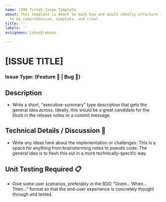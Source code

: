 ```yaml
---
name: JIRA Ticket Issue Template
about: This template is meant to mock how one would ideally structure JIRA tickets
  to be comprehensive, complete, and clear.
title: ''
labels: ''
assignees: LukasErekson

---
```


# [ISSUE TITLE]

### Issue Type: (Feature 📘 | Bug 🐛)

## Description

- Write a short, "executive-summary" type description that gets the general idea across. Ideally, this would be a great candidate for the blurb in the release notes or a commit message.

## Technical Details / Discussion 🧠

- Write any ideas here about the implementation or challenges. This is a space for anything from brainstorming notes to pseudo code. The general idea is to flesh this out in a more technically-specific way.

## Unit Testing Required 📋️

- Give some user scenarios, preferably in the BDD "Given... When... Then..." format so that the end-user experience is concretely thought through and tested.
